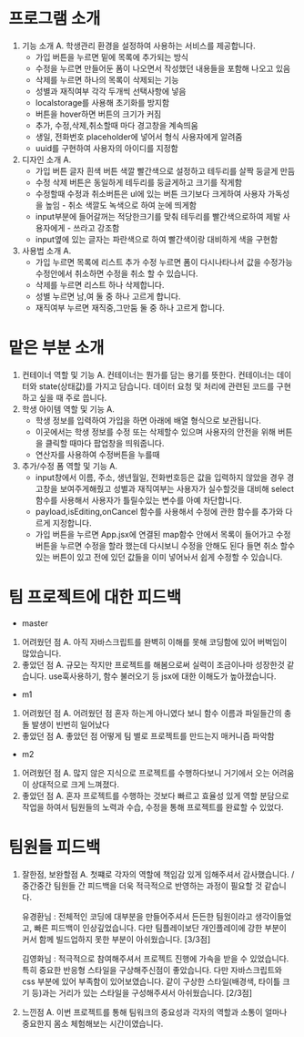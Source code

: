 # 프로그램 소개

1. 기능 소개
   A. 학생관리 환경을 설정하여 사용하는 서비스를 제공합니다.
   - 가입 버튼을 누르면 밑에 목록에 추가되는 방식
   - 수정을 누르면 만들어둔 폼이 나오면서 작성했던 내용들을 포함해 나오고 있음
   - 삭제를 누르면 하나의 목록이 삭제되는 기능
   - 성별과 재직여부 각각 두개씩 선택사항에 넣음
   - localstorage를 사용해 초기화를 방지함
   - 버튼을 hover하면 버튼의 크기가 커짐
   - 추가, 수정,삭제,취소할때 마다 경고창을 계속띄움
   - 생일, 전화번호 placeholder에 넣어서 형식 사용자에게 알려줌
   - uuid를 구현하여 사용자의 아이디를 지정함
2. 디자인 소개
   A.
   - 가입 버튼 글자 흰색 버튼 색깔 빨간색으로 설정하고 테두리를 살짝 둥글게 만듬
   - 수정 삭제 버튼은 동일하게 테두리를 둥글게하고 크기를 작게함
   - 수정할때 수정과 취소버튼은 ul에 있는 버튼 크기보다 크게하여 사용자 가독성을 높임 - 취소 색깔도 녹색으로 하여 눈에 띄게함
   - input부분에 들어갈꺼는 적당한크기를 맞춰 테두리를 빨간색으로하여 제발 사용자에게 - 쓰라고 강조함
   - input옆에 있는 글자는 파란색으로 하여 빨간색이랑 대비하게 색을 구현함
3. 사용법 소개
   A.
   - 가입 누르면 목록에 리스트 추가 수정 누르면 폼이 다시나타나서 값을 수정가능
     수정안에서 취소하면 수정을 취소 할 수 있습니다.
   - 삭제를 누르면 리스트 하나 삭제합니다.
   - 성별 누르면 남,여 둘 중 하나 고르게 합니다.
   - 재직여부 누르면 재직중,그만둠 둘 중 하나 고르게 합니다.

# 맡은 부분 소개

1. 컨테이너 역할 및 기능
   A.
   컨테이너는 뭔가를 담는 용기를 뜻한다. 컨테이너는 데이터와 state(상태값)를 가지고 담습니다. 데이터 요청 및 처리에 관련된 코드를 구현하고 싶을 때 주로 씁니다.
2. 학생 아이템 역할 및 기능
   A.
   - 학생 정보를 입력하여 가입을 하면 아래에 배열 형식으로 보관됩니다.
   - 이곳에서는 학생 정보를 수정 또는 삭제할수 있으며 사용자의 안전을 위해 버튼을 클릭할 때마다 팝업창을 띄워줍니다.
   - 연산자를 사용하여 수정버튼을 누를때
3. 추가/수정 폼 역할 및 기능
   A.
   - input창에서 이름, 주소, 생년월일, 전화번호등은 값을 입력하지 않았을 경우 경고창을 보여주게해줬고 성별과 재직여부는 사용자가 실수할것을 대비해 select함수를 사용해서 사용자가 틀릴수있는 변수를 아예 차단합니다.
   - payload,isEditing,onCancel 함수를 사용해서 수정에 관한 함수를 추가와 다르게 지정합니다.
   - 가입 버튼을 누르면 App.jsx에 연결된 map함수 안에서 목록이 들어가고 수정 버튼을 누르면 수정을 할라 했는데 다시보니 수정을 안해도 된다 들면 취소 할수 있는 버튼이 있고 전에 있던 값들을 이미 넣어놔서 쉽게 수정할 수 있습니다.

# 팀 프로젝트에 대한 피드백

- master

1. 어려웠던 점
   A. 아직 자바스크립트를 완벽히 이해를 못해 코딩함에 있어 버벅임이 많았습니다.
2. 좋았던 점
   A. 규모는 작지만 프로젝트를 해봄으로써 실력이 조금이나마 성장한것 같습니다. use훅사용하기, 함수 불러오기 등 jsx에 대한 이해도가 높아졌습니다.

- m1

1. 어려웠던 점
   A. 어려웠던 점 혼자 하는게 아니였다 보니 함수 이름과 파일들간의 충돌 발생이 빈번히 일어났다
2. 좋았던 점
   A. 좋았던 점 어떻게 팀 별로 프로젝트를 만드는지 매커니즘 파악함

- m2

1. 어려웠던 점
   A. 많지 않은 지식으로 프로젝트를 수행하다보니 거기에서 오는 어려움이 상대적으로 크게 느껴졌다.
2. 좋았던 점
   A. 혼자 프로젝트를 수행하는 것보다 빠르고 효율성 있게 역할 분담으로 작업을 하여서 팀원들의 노력과 수습, 수정을 통해 프로젝트를 완료할 수 있었다.

# 팀원들 피드백

1. 잘한점, 보완할점
   A. 첫쨰로 각자의 역할에 책임감 있게 임해주셔서 감사했습니다. / 중간중간 팀원들 간 피드백을 더욱 적극적으로 반영하는 과정이 필요할 것 같습니다.

   유경환님 : 전체적인 코딩에 대부분을 만들어주셔서 든든한 팀원이라고 생각이들었고, 빠른 피드백이 인상깊었습니다. 다만 팀플레이보단 개인플레이에 강한 부분이 커서 함께 빌드업하지 못한 부분이 아쉬웠습니다. [3/3점]

   김영화님 : 적극적으로 참여해주셔서 프로젝트 진행에 가속을 받을 수 있었습니다. 특히 중요한 반응형 스타일을 구상해주신점이 좋았습니다. 다만 자바스크립트와 css 부분에 있어 부족함이 있어보였습니다. 같이 구상한 스타일(배경색, 타이틀 크기 등)과는 거리가 있는 스타일을 구성해주셔서 아쉬웠습니다. [2/3점]

2. 느낀점
   A. 이번 프로젝트를 통해 팀워크의 중요성과 각자의 역할과 소통이 얼마나 중요한지 몸소 체험해보는 시간이였습니다.
